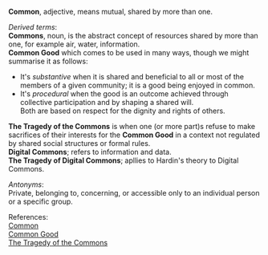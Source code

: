 **Common**, adjective, means mutual, shared by more than one.

*Derived terms*:    
**Commons**, noun, is the abstract concept of resources shared by more than one, for example air, water, information.      
**Common Good** which comes to be used in many ways, though we might summarise it as follows: 
* It's *substantive* when it is shared and beneficial to all or most of the members of a given community; it is a good being enjoyed in common.
* It's *procedural* when the good is an outcome achieved through collective participation and by shaping a shared will.     
Both are based on respect for the dignity and rights of others.  

**The Tragedy of the Commons** is when one (or more part)s refuse to make sacrifices of their interests for the **Common Good** in a context not regulated by shared social structures or formal rules.                 
**Digital Commons**; refers to information and data.       
**The Tragedy of Digital Commons**; apllies to Hardin's theory to Digital Commons.           

*Antonyms*:     
Private, belonging to, concerning, or accessible only to an individual person or a specific group. 

References:     
[Common](https://wikidiff.com/commons/common)       
[Common Good](https://en.wikipedia.org/wiki/Common_good#cite_note-Britannica-1)       
[The Tragedy of the Commons](https://online.hbs.edu/blog/post/tragedy-of-the-commons-impact-on-sustainability-issues)         


